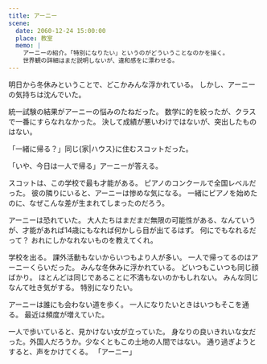 ```yaml
---
title: アーニー
scene:
  date: 2060-12-24 15:00:00
  place: 教室
  memo: |
    アーニーの紹介。「特別になりたい」というのがどういうことなのかを描く。
    世界観の詳細はまだ説明しないが、違和感をに漂わせる。
---
```


明日から冬休みということで、どこかみんな浮かれている。
しかし、アーニーの気持ちは沈んでいた。

統一試験の結果がアーニーの悩みのたねだった。
数学に的を絞ったが、クラスで一番にすらなれなかった。
決して成績が悪いわけではないが、突出したものはない。

「一緒に帰る？」同じ{家|ハウス}に住むスコットだった。

「いや、今日は一人で帰る」アーニーが答える。

スコットは、この学校で最も才能がある。
ピアノのコンクールで全国レベルだった。
彼の隣りにいると、アーニーは惨めな気になる。
一緒にピアノを始めたのに、なぜこんな差が生まれてしまったのだろう。

アーニーは恐れていた。
大人たちはまだまだ無限の可能性がある、なんていうが、才能があれば14歳にもなれば何かしら目が出てるはず。
何にでもなれるだって？
おれにしかなれないものを教えてくれ。

学校を出る。
課外活動もないからいつもより人が多い。
一人で帰ってるのはアーニーくらいだった。
みんな冬休みに浮かれている。
どいつもこいつも同じ顔ばかり。
ほとんどは同じであることに不満もないのかもしれない。
みんな同じなんて吐き気がする。
特別になりたい。

アーニーは誰にも会わない道を歩く。
一人になりたいときはいつもそこを通る。
最近は頻度が増えていた。

一人で歩いていると、見かけない女が立っていた。
身なりの良いきれいな女だった。外国人だろうか。少なくともこの土地の人間ではない。
通り過ぎようとすると、声をかけてくる。
「アーニー」
